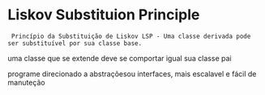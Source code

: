 # Liskov Substituion Principle

` Princípio da Substituição de Liskov LSP - Uma classe derivada pode ser substituível por sua classe base.`

uma classe que se extende deve se comportar igual sua classe pai

programe direcionado a abstraçõesou interfaces, mais escalavel e fácil de manuteção
